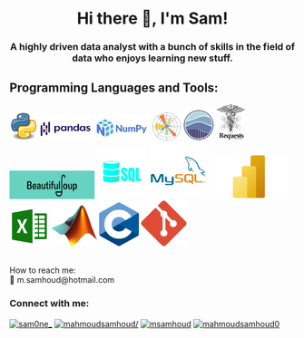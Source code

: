 
<h1 align="center">Hi there 👋, I'm Sam!</h1>
<h3 align="center">A highly driven data analyst with a bunch of skills in the field of data who enjoys learning new stuff. </h3>

## Programming Languages and Tools: 

<img src='https://github.com/mahmoudsamhoud/mahmoudsamhoud/blob/main/logos/Python.png' width='50'> <img src='https://github.com/mahmoudsamhoud/mahmoudsamhoud/blob/main/logos/pandas.png' width='90' height='45'> <img src='https://github.com/mahmoudsamhoud/mahmoudsamhoud/blob/main/logos/NumPy.png' width='100' height='45'> <img src='https://github.com/mahmoudsamhoud/mahmoudsamhoud/blob/main/logos/matplotlib.png' width='50'> <img src='https://github.com/mahmoudsamhoud/mahmoudsamhoud/blob/main/logos/seaborn.png' width='55'> <img src='https://github.com/mahmoudsamhoud/mahmoudsamhoud/blob/main/logos/Requests_Python_Logo.png' width='50'> <img src='https://github.com/mahmoudsamhoud/mahmoudsamhoud/blob/main/logos/Beautifulsoup.png' width='150' height='50'> <img src='https://github.com/mahmoudsamhoud/mahmoudsamhoud/blob/main/logos/SQL.png' width='90'> <img src='https://github.com/mahmoudsamhoud/mahmoudsamhoud/blob/main/logos/MySQL.png' width='100'> <img src='https://github.com/mahmoudsamhoud/mahmoudsamhoud/blob/main/logos/PowerBI.png' width='140'>  <img src='https://github.com/mahmoudsamhoud/mahmoudsamhoud/blob/main/logos/MSExcel.png' width='70'> <img src='https://github.com/mahmoudsamhoud/mahmoudsamhoud/blob/main/logos/Matlab_Logo.png' width='80'>  <img src='https://github.com/mahmoudsamhoud/mahmoudsamhoud/blob/main/logos/C.png' width='70'> <img src='https://github.com/mahmoudsamhoud/mahmoudsamhoud/blob/main/logos/git.png' width = '80'>
  
<br> 
How to reach me: <br> 
📧<a> m.samhoud@hotmail.com </a>
<h3 align="left">Connect with me:</h3>
<p align="left">
<a href="https://twitter.com/sam0ne_" target="blank"><img align="center" src="https://raw.githubusercontent.com/rahuldkjain/github-profile-readme-generator/master/src/images/icons/Social/twitter.svg" alt="sam0ne_" height="30" width="40" /></a>
<a href="https://linkedin.com/in/mahmoudsamhoud/" target="blank"><img align="center" src="https://raw.githubusercontent.com/rahuldkjain/github-profile-readme-generator/master/src/images/icons/Social/linked-in-alt.svg" alt="mahmoudsamhoud/" height="30" width="40" /></a>
<a href="https://kaggle.com/msamhoud" target="blank"><img align="center" src="https://raw.githubusercontent.com/rahuldkjain/github-profile-readme-generator/master/src/images/icons/Social/kaggle.svg" alt="msamhoud" height="30" width="40" /></a>
<a href="https://www.hackerrank.com/mahmoudsamhoud0" target="blank"><img align="center" src="https://raw.githubusercontent.com/rahuldkjain/github-profile-readme-generator/master/src/images/icons/Social/hackerrank.svg" alt="mahmoudsamhoud0" height="30" width="40" /></a>
</p>
  
